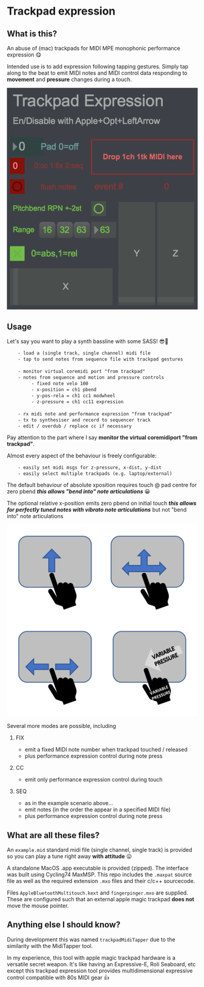 # Trackpad expression

## What is this?

An abuse of (mac) trackpads for MIDI MPE monophonic performance expression 😋

Intended use is to add expression following tapping gestures. Simply tap along to the beat to emit MIDI notes and MIDI control data responding to **movement** and **pressure** changes during a touch.

![screenshot of interface](doc/trackpad_expression.png)

## Usage

Let's say you want to play a synth bassline with some SASS! 😎🎸 

```
    - load a (single track, single channel) midi file
    - tap to send notes from sequence file with trackpad gestures
    
    - monitor virtual coremidi port "from trackpad"
    - notes from sequence and motion and pressure controls
         - fixed note velo 100
         - x-position = ch1 pbend
         - y-pos-rela = ch1 cc1 modwheel
         - z-pressure = ch1 cc11 expression

    - rx midi note and performance expression "from trackpad"
    - tx to synthesiser and record to sequencer track
    - edit / overdub / replace cc if necessary
```

Pay attention to the part where I say **monitor the virtual coremidiport "from trackpad"**.

Almost every aspect of the behaviour is freely configurable:

```
    - easily set midi msgs for z-pressure, x-dist, y-dist
    - easily select multiple trackpads (e.g. laptop/external) 
```

The default behaviour of absolute xposition requires touch @ pad centre for zero pbend ***this allows "bend into" note articulations*** 😀
    
The optional relative x-position emits zero pbend on initial touch ***this allows for perfectly tuned notes with vibrato note articulations*** but not "bend into" note articulations

![examples of expressive control, touch, side to side, back and forth, variable pressure, bend into, vibrato, etc](doc/gestures.png)

Several more modes are possible, including 

1. FIX
   - emit a fixed MIDI note number when trackpad touched / released
   - plus performance expression control during note press

2. CC
   - emit only performance expression control during touch

3. SEQ
   - as in the example scenario above...
   - emit notes (in the order the appear in a specified MIDI file)
   - plus performance expression control during note press

## What are all these files?

An `example.mid` standard midi file (single channel, single track) is provided so you can play a tune right away **with attitude** 😛

A standalone MacOS .app executable is provided (zipped). The interface was built using Cycling74 MaxMSP. This repo includes the `.maxpat` source file as well as the required extension `.mxo` files and their c/c++ sourcecode.

Files `AppleBluetoothMultitouch.kext` and `fingerpinger.mxo` are supplied. These are configured such that an external apple magic trackpad __does not__ move the mouse pointer.

## Anything else I should know?

During development this was named `trackpadMidiTapper` due to the similarity with the MidiTapper tool.

In my experience, this tool with apple magic trackpad hardware is a versatile secret weapon. It's like having an Expressive-E, Roli Seaboard, etc except this trackpad expression tool provides multidimensional expressive control compatible with 80s MIDI gear 👍
